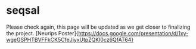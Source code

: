 # seqsal
Please check again, this page will be updated as we get closer to finalizing the project.
[Neurips Poster]{https://docs.google.com/presentation/d/1xy-wgeGSPHTBVFFkCK5CfeJiyxUtpZQKI0cz6QfAT64}

